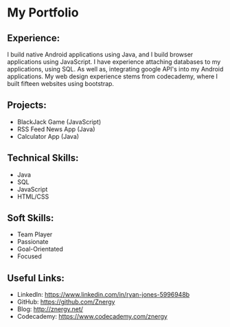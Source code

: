 # My Portfolio

## Experience:

I build native Android applications using Java, and I build browser applications using JavaScript. I have experience attaching databases to my applications, using SQL. As well as, integrating google API's into my Android applications. My web design experience stems from codecademy, where I built fifteen websites using bootstrap. 


## Projects:
* BlackJack Game (JavaScript)
* RSS Feed News App (Java)
* Calculator App (Java)


## Technical Skills:
* Java
* SQL
* JavaScript
* HTML/CSS


## Soft Skills:
* Team Player
* Passionate
* Goal-Orientated
* Focused

## Useful Links:
* LinkedIn: https://www.linkedin.com/in/ryan-jones-5996948b
* GitHub: https://github.com/Znergy
* Blog: http://znergy.net/
* Codecademy: https://www.codecademy.com/znergy



